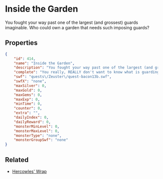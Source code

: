 # Inside the Garden

You fought your way past one of the largest (and grossest) guards imaginable.  Who could own a garden that needs such imposing guards?

## Properties

```json
{
    "id": 414,
    "name": "Inside the Garden",
    "description": "You fought your way past one of the largest (and grossest) guards imaginable.  Who could own a garden that needs such imposing guards?",
    "complete": "You really, REALLY don't want to know what is guarding the back gate.",
    "swf": "quests\/Zeuster\/quest-bacon13b.swf",
    "swfX": "none",
    "maxSilver": 0,
    "maxGold": 0,
    "maxGems": 0,
    "maxExp": 0,
    "minTime": 0,
    "counter": 0,
    "extra": "",
    "dailyIndex": 0,
    "dailyReward": 0,
    "monsterMinLevel": 0,
    "monsterMaxLevel": 0,
    "monsterType": "none",
    "monsterGroupSwf": "none"
}
```

## Related

- [Hercowles' Wrap](../items/2438-hercowles-wrap.md)

